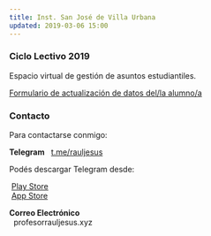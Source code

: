 ```yaml
---
title: Inst. San José de Villa Urbana
updated: 2019-03-06 15:00
---
```


### Ciclo Lectivo 2019
Espacio virtual de gestión de asuntos estudiantiles. 


<i class="fa fa-globe" aria-hidden="true"></i>  [Formulario de actualización de datos del/la alumno/a](https://forms.gle/dMAm9hmVcML9Vy1V8)<br />


### Contacto
Para contactarse conmigo:<br />

**Telegram**
<i class="fa fa-telegram" aria-hidden="true"></i>&nbsp;&nbsp;[t.me/rauljesus](https://t.me/rauljesus)<br />

Podés descargar Telegram desde:<br />

<i class="fa fa-google-play"></i>&nbsp;[Play Store](https://play.google.com/store/apps/details?id=org.telegram.messenger&hl=es_419)<br />
<i class="fa fa-app-store"></i>&nbsp;[App Store](https://itunes.apple.com/ar/app/telegram-messenger/id686449807?mt=8)<br />


**Correo Electrónico**<br />
<i class="fa fa-envelope" aria-hidden="true"></i>&nbsp;&nbsp;profesor<i class="fa fa-at"></i>rauljesus.xyz<br />

